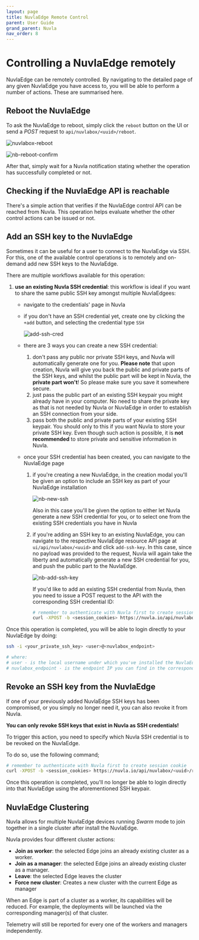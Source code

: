 ```yaml
---
layout: page
title: NuvlaEdge Remote Control
parent: User Guide
grand_parent: Nuvla
nav_order: 8
---
```


# Controlling a NuvlaEdge remotely

NuvlaEdge can be remotely controlled. By navigating to the detailed page of any given NuvlaEdge you have access to, you will be able to perform a number of actions. These are summarised here.

## Reboot the NuvlaEdge

To ask the NuvlaEdge to reboot, simply click the `reboot` button on the UI or send a _POST_ request to `api/nuvlabox/<uuid>/reboot`.

![nuvlabox-reboot](/assets/img/nb-reboot.png)

![nb-reboot-confirm](/assets/img/nb-reboot-confirm.png)

After that, simply wait for a Nuvla notification stating whether the operation has successfully completed or not.

## Checking if the NuvlaEdge API is reachable

There's a simple action that verifies if the NuvlaEdge control API can be reached from Nuvla. This operation helps evaluate whether the other control actions can be issued or not.

## Add an SSH key to the NuvlaEdge

Sometimes it can be useful for a user to connect to the NuvlaEdge via SSH. For this, one of the available control operations is to remotely and on-demand add new SSH keys to the NuvlaEdge.

There are multiple workflows available for this operation:

 1. **use an existing Nuvla SSH credential**: this workflow is ideal if you want to share the same public SSH key amongst multiple NuvlaEdgees:
    - navigate to the credentials' page in Nuvla
    - if you don't have an SSH credential yet, create one by clicking the `+add` button, and selecting the credential type `SSH`
    
        ![add-ssh-cred](/assets/img/add-ssh-cred.png)
    
    - there are 3 ways you can create a new SSH credential:
        1. don't pass any public nor private SSH keys, and Nuvla will automatically generate one for you. **Please note** that upon creation, Nuvla will give you back the public and private parts of the SSH keys, and whilst the public part will be kept in Nuvla, the **private part won't**! So please make sure you save it somewhere secure.
        2. just pass the public part of an existing SSH keypair you might already have in your computer. No need to share the private key as that is not needed by Nuvla or NuvlaEdge in order to establish an SSH connection from your side.
        3. pass both the public and private parts of your existing SSH keypair. You should only to this if you want Nuvla to store your private SSH key. Even though such action is possible, it is **not recommended** to store private and sensitive information in Nuvla.
        
    - once your SSH credential has been created, you can navigate to the NuvlaEdge page
        1. if you're creating a new NuvlaEdge, in the creation modal you'll be given an option to include an SSH key as part of your NuvlaEdge installation
            
            ![nb-new-ssh](/assets/img/nb-new-ssh.png)
            
           Also in this case you'll be given the option to either let Nuvla generate a new SSH credential for you, or to select one from the existing SSH credentials you have in Nuvla
           
        2. if you're adding an SSH key to an existing NuvlaEdge, you can navigate to the respective NuvlaEdge resource API page at `ui/api/nuvlabox/<uuid>` and click `add-ssh-key`. In this case, since no payload was provided to the request, Nuvla will again take the liberty and automatically generate a new SSH credential for you, and push the public part to the NuvlaEdge. 
        
            ![nb-add-ssh-key](/assets/img/nb-add-ssh-key.png)

            If you'd like to add an existing SSH credential from Nuvla, then you need to issue a POST request to the API with the corresponding SSH credential ID:
          
            ```bash
            # remember to authenticate with Nuvla first to create session cookie
            curl -XPOST -b <session_cookies> https://nuvla.io/api/nuvlabox/<uuid>/add-ssh-key -H content-type:application/json -d '{"credential": "credential/<uuid_ssh_cred>"}'
            ```  
            
            
Once this operation is completed, you will be able to login directly to your NuvlaEdge by doing:

```bash
ssh -i <your_private_ssh_key> <user>@<nuvlabox_endpoint>

# where:
# user - is the local username under which you've installed the NuvlaEdge Engine
# nuvlabox_endpoint - is the endpoint IP you can find in the corresponding NuvlaEdge page in Nuvla 
```

## Revoke an SSH key from the NuvlaEdge

If one of your previously added NuvlaEdge SSH keys has been compromised, or you simply no longer need it, you can also revoke it from Nuvla.

**You can only revoke SSH keys that exist in Nuvla as SSH credentials!**

To trigger this action, you need to specify which Nuvla SSH credential is to be revoked on the NuvlaEdge.

To do so, use the following command;

```bash
# remember to authenticate with Nuvla first to create session cookie
curl -XPOST -b <session_cookies> https://nuvla.io/api/nuvlabox/<uuid>/revoke-ssh-key -H content-type:application/json -d '{"credential": "credential/<uuid_ssh_cred>"}'
```

Once this operation is completed, you'll no longer be able to login directly into that NuvlaEdge using the aforementioned SSH keypair.


## NuvlaEdge Clustering
Nuvla allows for multiple NuvlaEdge devices running *Swarm* mode to join together in a single cluster after install the NuvlaEdge. 

Nuvla provides four different cluster actions:
    
- **Join as worker**: the selected Edge joins an already existing cluster as a worker.
- **Join as a manager**: the selected Edge joins an already existing cluster as a manager.
- **Leave**: the selected Edge leaves the cluster
- **Force new cluster**: Creates a new cluster with the current Edge as manager

When an Edge is part of a cluster as a worker, its capabilities will be reduced. For example, the deployments will be launched via the corresponding manager(s) of that cluster. 

Telemetry will still be reported for every one of the workers and managers independently. 

